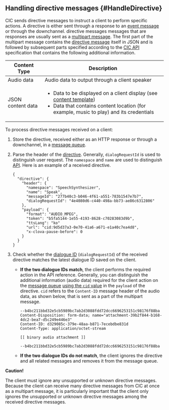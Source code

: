 ## Handling directive messages {#HandleDirective}
CIC sends directive messages to instruct a client to perform specific actions. A directive is either sent through a response to an [event message](#SendEvent) or through the downchannel. directive messages messages that are responses are usually sent as a [multipart message](/Develop/References/CIC_API.md#MultipartMessage). The first part of the multipart message contains the [directive message](/Develop/References/CIC_API.md#Directive) itself in JSON and is followed by subsequent parts specified according to the [CIC API](/Develop/References/CIC_API.md) specification that contains the following additional information.

| Content Type            | Description                                             |
|---------------------|-------------------------------------------------|
| Audio data            | Audio data to output through a client speaker                  |
| JSON content data | <ul><li>Data to be displayed on a client display (see <a href="/Develop/References/Content_Templates.md">content template</a>)</li><li>Data that contains content location (for example, music to play) and its credentials</li></ul> |

To process directive messages received on a client:

<ol>
  <li>Store the directive, received either as an HTTP response or through a downchannel, in a <a href="#ManageMessageQ">message queue</a>.</li>
  <li>
    <p>Parse the header of the <a href="/Develop/References/CIC_API.html#Directive">directive</a>. Generally, <code>dialogRequestId</code> is used to distinguish user request. The <code>namespace</code> and <code>name</code> are used to distinguish <a href="/Develop/References/CIC_API.html">API</a>. Here is an example of a received directive.</p>
    <pre><code>{
  "directive": {
    "header": {
      "namespace": "SpeechSynthesizer",
      "name": "Speak",
      "messageId": "277b40c3-b046-4f61-a551-783b1547e7b7",
      "dialogRequestId": "4e4080d6-c440-498a-bb73-ae86c6312806"
    },
    "payload": {
      "format": "AUDIO_MPEG",
      "token": "b5fa5144-1e55-4193-8628-c70283083d9b",
      "ttsLang": "ko"
      "url": "cid:9d5d37a3-0e70-41a6-a671-e1a40c7ea4d8",
      "x-clova-pause-before": 0
    }
  }
}
</code></pre>
  </li>
  <li>Check whether the <a href="/Develop/Guides/Implement_Client_Features.md#ManageDialogueIDAndHandleTasks">dialogue ID</a> (<code>dialogRequestId</code>) of the received directive matches the latest dialogue ID saved on the client.
    <ul>
      <li>
        <p><strong>If the two dialogue IDs match</strong>, the client performs the required action in the API reference. Generally, you can distinguish the additional information (audio data) required for the client action on the <a href="#ManageMessageQ">message queue</a> <a href="/Develop/References/CICInterface/SpeechSynthesizer.html#Speak">using the <code>cid</code> value</a> in the <code>payload</code> of the directive. <code>cid</code> refers to the <code>Content-ID</code> message header of the audio data, as shown below, that is sent as a part of the multipart message.</p>
        <pre><code>--b4bc211bbd32e5cb5989bc7ab2d3088fdd72dcc6696253151c98176f88ba
Content-Disposition: form-data; name="attachment-39b2f844-b168-4dc2-bea7-d5c249e446e3"
Content-ID: d329085c-379e-48aa-b871-7ecebdbe831d
Content-Type: application/octet-stream<br />
[[ binary audio attachment ]]<br />
--b4bc211bbd32e5cb5989bc7ab2d3088fdd72dcc6696253151c98176f88ba
</code></pre>
      </li>
      <li><strong>If the two dialogue IDs do not match</strong>, the client ignores the directive and all related messages and removes it from the message queue.</li>
    </ul>
  </li>
</ol>

<div class="danger">
  <p><strong>Caution!</strong></p>
  <p>The client must ignore any unsupported or unknown directive messages. Because the client can receive many directive messages from CIC at once as a multipart message, it is particularly important that the client only ignores the unsupported or unknown directive messages among the received directive messages.</p>
</div>
